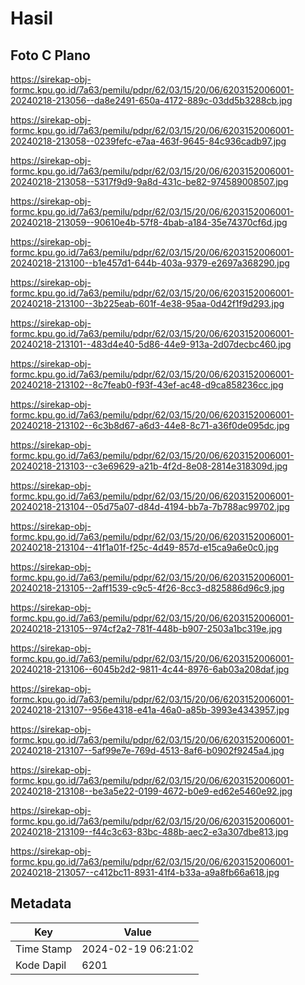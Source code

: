 # Hasil

## Foto C Plano

https://sirekap-obj-formc.kpu.go.id/7a63/pemilu/pdpr/62/03/15/20/06/6203152006001-20240218-213056--da8e2491-650a-4172-889c-03dd5b3288cb.jpg

https://sirekap-obj-formc.kpu.go.id/7a63/pemilu/pdpr/62/03/15/20/06/6203152006001-20240218-213058--0239fefc-e7aa-463f-9645-84c936cadb97.jpg

https://sirekap-obj-formc.kpu.go.id/7a63/pemilu/pdpr/62/03/15/20/06/6203152006001-20240218-213058--5317f9d9-9a8d-431c-be82-974589008507.jpg

https://sirekap-obj-formc.kpu.go.id/7a63/pemilu/pdpr/62/03/15/20/06/6203152006001-20240218-213059--90610e4b-57f8-4bab-a184-35e74370cf6d.jpg

https://sirekap-obj-formc.kpu.go.id/7a63/pemilu/pdpr/62/03/15/20/06/6203152006001-20240218-213100--b1e457d1-644b-403a-9379-e2697a368290.jpg

https://sirekap-obj-formc.kpu.go.id/7a63/pemilu/pdpr/62/03/15/20/06/6203152006001-20240218-213100--3b225eab-601f-4e38-95aa-0d42f1f9d293.jpg

https://sirekap-obj-formc.kpu.go.id/7a63/pemilu/pdpr/62/03/15/20/06/6203152006001-20240218-213101--483d4e40-5d86-44e9-913a-2d07decbc460.jpg

https://sirekap-obj-formc.kpu.go.id/7a63/pemilu/pdpr/62/03/15/20/06/6203152006001-20240218-213102--8c7feab0-f93f-43ef-ac48-d9ca858236cc.jpg

https://sirekap-obj-formc.kpu.go.id/7a63/pemilu/pdpr/62/03/15/20/06/6203152006001-20240218-213102--6c3b8d67-a6d3-44e8-8c71-a36f0de095dc.jpg

https://sirekap-obj-formc.kpu.go.id/7a63/pemilu/pdpr/62/03/15/20/06/6203152006001-20240218-213103--c3e69629-a21b-4f2d-8e08-2814e318309d.jpg

https://sirekap-obj-formc.kpu.go.id/7a63/pemilu/pdpr/62/03/15/20/06/6203152006001-20240218-213104--05d75a07-d84d-4194-bb7a-7b788ac99702.jpg

https://sirekap-obj-formc.kpu.go.id/7a63/pemilu/pdpr/62/03/15/20/06/6203152006001-20240218-213104--41f1a01f-f25c-4d49-857d-e15ca9a6e0c0.jpg

https://sirekap-obj-formc.kpu.go.id/7a63/pemilu/pdpr/62/03/15/20/06/6203152006001-20240218-213105--2aff1539-c9c5-4f26-8cc3-d825886d96c9.jpg

https://sirekap-obj-formc.kpu.go.id/7a63/pemilu/pdpr/62/03/15/20/06/6203152006001-20240218-213105--974cf2a2-781f-448b-b907-2503a1bc319e.jpg

https://sirekap-obj-formc.kpu.go.id/7a63/pemilu/pdpr/62/03/15/20/06/6203152006001-20240218-213106--6045b2d2-9811-4c44-8976-6ab03a208daf.jpg

https://sirekap-obj-formc.kpu.go.id/7a63/pemilu/pdpr/62/03/15/20/06/6203152006001-20240218-213107--956e4318-e41a-46a0-a85b-3993e4343957.jpg

https://sirekap-obj-formc.kpu.go.id/7a63/pemilu/pdpr/62/03/15/20/06/6203152006001-20240218-213107--5af99e7e-769d-4513-8af6-b0902f9245a4.jpg

https://sirekap-obj-formc.kpu.go.id/7a63/pemilu/pdpr/62/03/15/20/06/6203152006001-20240218-213108--be3a5e22-0199-4672-b0e9-ed62e5460e92.jpg

https://sirekap-obj-formc.kpu.go.id/7a63/pemilu/pdpr/62/03/15/20/06/6203152006001-20240218-213109--f44c3c63-83bc-488b-aec2-e3a307dbe813.jpg

https://sirekap-obj-formc.kpu.go.id/7a63/pemilu/pdpr/62/03/15/20/06/6203152006001-20240218-213057--c412bc11-8931-41f4-b33a-a9a8fb66a618.jpg


## Metadata

| Key        | Value               |
| ---------- | ------------------- |
| Time Stamp | 2024-02-19 06:21:02 |
| Kode Dapil | 6201                |



